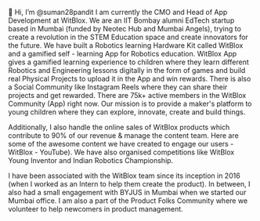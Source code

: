 👋 Hi, I’m @suman28pandit
I am currently the CMO and Head of App Development at WitBlox. We are an IIT Bombay alumni EdTech startup based in Mumbai (funded by Neotec Hub and Mumbai Angels), trying to create a revolution in the STEM Education space and create innovators for the future. We have built a Robotics learning Hardware Kit called WitBlox and a gamified self - learning App for Robotics education. WitBlox App gives a gamified learning experience to children where they learn different Robotics and Engineering lessons digitally in the form of games and build real Physical Projects to upload it in the App and win rewards. There is also a Social Community like Instagram Reels where they can share their projects and get rewarded. There are 75k+ active members in the WitBlox Community (App) right now. Our mission is to provide a maker's platform to young children where they can explore, innovate, create and build things. 

Additionally, I also handle the online sales of WitBlox products which contribute to 90% of our revenue & manage the content team. Here are some of the awesome content we have created to engage our users - WitBlox - YouTube). We have also organised competitions like WitBlox Young Inventor and Indian Robotics Championship.

I have been associated with the WitBlox team since its inception in 2016 (when I worked as an Intern to help them create the product). In between, I also had a small engagement with BYJUS in Mumbai when we started our Mumbai office. I am also a part of the Product Folks Community where we volunteer to help newcomers in product management.
 

